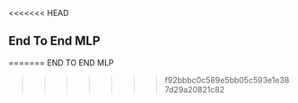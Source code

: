 <<<<<<< HEAD
## End To End MLP
=======
END TO END MLP
>>>>>>> f92bbbc0c589e5bb05c593e1e387d29a20821c82
